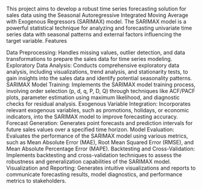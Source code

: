 This project aims to develop a robust time series forecasting solution for sales data using the Seasonal Autoregressive Integrated Moving Average with Exogenous Regressors (SARIMAX) model. The SARIMAX model is a powerful statistical technique for analyzing and forecasting univariate time series data with seasonal patterns and external factors influencing the target variable.
Features

Data Preprocessing: Handles missing values, outlier detection, and data transformations to prepare the sales data for time series modeling.
Exploratory Data Analysis: Conducts comprehensive exploratory data analysis, including visualizations, trend analysis, and stationarity tests, to gain insights into the sales data and identify potential seasonality patterns.
SARIMAX Model Training: Implements the SARIMAX model training process, involving order selection (p, d, q, P, D, Q) through techniques like ACF/PACF plots, parameter estimation using maximum likelihood, and diagnostic checks for residual analysis.
Exogenous Variable Integration: Incorporates relevant exogenous variables, such as promotions, holidays, or economic indicators, into the SARIMAX model to improve forecasting accuracy.
Forecast Generation: Generates point forecasts and prediction intervals for future sales values over a specified time horizon.
Model Evaluation: Evaluates the performance of the SARIMAX model using various metrics, such as Mean Absolute Error (MAE), Root Mean Squared Error (RMSE), and Mean Absolute Percentage Error (MAPE).
Backtesting and Cross-Validation: Implements backtesting and cross-validation techniques to assess the robustness and generalization capabilities of the SARIMAX model.
Visualization and Reporting: Generates intuitive visualizations and reports to communicate forecasting results, model diagnostics, and performance metrics to stakeholders.
